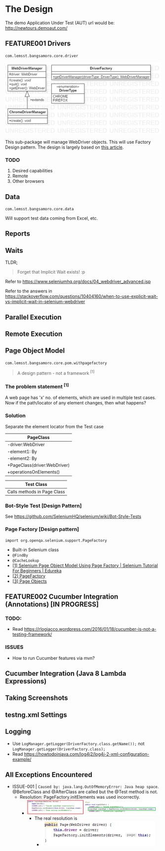 # The Design

The demo Application Under Test (AUT) url would be: http://newtours.demoaut.com/

## FEATURE001 Drivers

`com.lemsst.bangsamoro.core.driver`

![](imgs/ph.lemsst.bangsamoro.core.driver.png)

This sub-package will manage WebDriver objects. This will use Factory Design pattern. The design is largely based on [this article](https://www.logigear.com/blog/test-automation/building-a-selenium-framework-from-a-to-z/).

### TODO

1. Desired capabilities
2. Remote
3. Other browsers

## Data 

`com.lemsst.bangsamoro.core.data`

Will support test data coming from Excel, etc.

## Reports

## Waits

TLDR;

> Forget that Implicit Wait exists! :p

Refer to https://www.seleniumhq.org/docs/04_webdriver_advanced.jsp

Refer to the answers in https://stackoverflow.com/questions/10404160/when-to-use-explicit-wait-vs-implicit-wait-in-selenium-webdriver

## Parallel Execution

## Remote Execution

## Page Object Model

`com.lemsst.bangsamoro.core.pom.withpagefactory`

> A design pattern - not a framework <sup>[1]</sup>

### The problem statement <sup>[1]</sup>

A web page has 'x' no. of elements, which are used in multiple test cases.
Now if the path/locator of any element changes, then what happens?

### Solution
    
Separate the element locator from the Test case
    
| PageClass |
|------------|
|-driver:WebDriver|
|-element1: By|
|-element2: By|
|+PageClass(driver:WebDriver)|
|+operationsOnElements()|

| Test Class |
|------------|
|Calls methods in Page Class|

### Bot-Style Test [Design Pattern]

See https://github.com/SeleniumHQ/selenium/wiki/Bot-Style-Tests

### Page Factory [Design pattern]
`import org.openqa.selenium.support.PageFactory`

- Built-in Selenium class
- `@FindBy`
- `@CacheLookup`
- [[1] Selenium Page Object Model Using Page Factory | Selenium Tutorial For Beginners | Edureka](https://www.youtube.com/watch?v=gBdKv3qeBIM)
- [[2] PageFactory](https://github.com/SeleniumHQ/selenium/wiki/PageFactory)
- [[3] Page Objects](https://raw.githubusercontent.com/wiki/SeleniumHQ/selenium/PageObjects.md)

## FEATURE002 Cucumber Integration (Annotations) [IN PROGRESS]

### TODO:
- Read https://rlogiacco.wordpress.com/2016/01/18/cucumber-is-not-a-testing-framework/

### ISSUES
- How to run Cucumber features via mvn?

## Cucumber Integration (Java 8 Lambda Expressions)

## Taking Screenshots

## testng.xml Settings

## Logging
- Use `LogManager.getLogger(DriverFactory.class.getName());` not `LogManager.getLogger(DriverFactory.class);`
- Read https://howtodoinjava.com/log4j2/log4j-2-xml-configuration-example/

## All Exceptions Encountered

- ISSUE-001 | `Caused by: java.lang.OutOfMemoryError: Java heap space`. @BeforeClass and @AfterClass are called but the @Test method is not.
    - Resolution: PageFactory.initElements was used incorrectly.
        - ![](imgs/FIGURE-001.png)
            - The real resolution is 
                - ![](imgs/FIGURE-003.png)